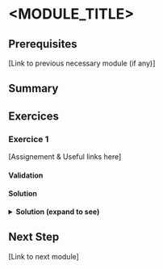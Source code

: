 # <MODULE_TITLE>

## Prerequisites

[Link to previous necessary module (if any)]

## Summary

## <CONTENT>

### <SUB-CONTENT-1>

### <SUB-CONTENT-2>

## Exercices

### Exercice 1

[Assignement & Useful links here]

#### Validation

#### Solution

<details>
<summary><strong>Solution (expand to see)</strong></summary>
<p>
    [solution]
</p>
</details>


## Next Step

[Link to next module]
